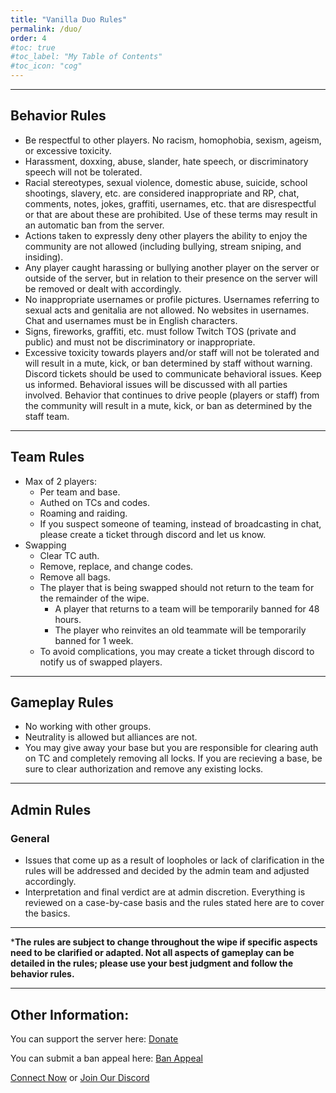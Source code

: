 ```yaml
---
title: "Vanilla Duo Rules"
permalink: /duo/
order: 4
#toc: true
#toc_label: "My Table of Contents"
#toc_icon: "cog"
---
```

<hr color="#22ffcd">

## **Behavior Rules**

- Be respectful to other players. No racism, homophobia, sexism, ageism, or excessive toxicity.
- Harassment, doxxing, abuse, slander, hate speech, or discriminatory speech will not be tolerated.
- Racial stereotypes, sexual violence, domestic abuse, suicide, school shootings, slavery, etc. are considered inappropriate and RP, chat, comments, notes, jokes, graffiti, usernames, etc. that are disrespectful or that are about these are prohibited. Use of these terms may result in an automatic ban from the server.
- Actions taken to expressly deny other players the ability to enjoy the community are not allowed (including bullying, stream sniping, and insiding).
- Any player caught harassing or bullying another player on the server or outside of the server, but in relation to their presence on the server will be removed or dealt with accordingly.
- No inappropriate usernames or profile pictures. Usernames referring to sexual acts and genitalia are not allowed. No websites in usernames. Chat and usernames must be in English characters.
- Signs, fireworks, graffiti, etc. must follow Twitch TOS (private and public) and must not be discriminatory or inappropriate. 
- Excessive toxicity towards players and/or staff will not be tolerated and will result in a mute, kick, or ban determined by staff without warning. Discord tickets should be used to communicate behavioral issues. Keep us informed. Behavioral issues will be discussed with all parties involved. Behavior that continues to drive people (players or staff) from the community will result in a mute, kick, or ban as determined by the staff team.

<hr color="#22ffcd">

## **Team Rules**

- Max of 2 players:
    - Per team and base.
    - Authed on TCs and codes.
    - Roaming and raiding.
    - If you suspect someone of teaming, instead of broadcasting in chat, please create a ticket through discord and let us know.
- Swapping
    - Clear TC auth.
    - Remove, replace, and change codes.
    - Remove all bags.
    - The player that is being swapped should not return to the team for the remainder of the wipe.
        - A player that returns to a team will be temporarily banned for 48 hours. 
        - The player who reinvites an old teammate will be temporarily banned for 1 week.
    - To avoid complications, you may create a ticket through discord to notify us of swapped players.

<hr color="#22ffcd">

## **Gameplay Rules**

- No working with other groups.
- Neutrality is allowed but alliances are not.
- You may give away your base but you are responsible for clearing auth on TC and completely removing all locks. If you are recieving a base, be sure to clear authorization and remove any existing locks.

<hr color="#22ffcd">

## **Admin Rules**
### General

- Issues that come up as a result of loopholes or lack of clarification in the rules will be addressed and decided by the admin team and adjusted accordingly.
- Interpretation and final verdict are at admin discretion. Everything is reviewed on a case-by-case basis and the rules stated here are to cover the basics.

<hr color="#dab3ff">

***The rules are subject to change throughout the wipe if specific aspects need to be clarified or adapted. Not all aspects of gameplay can be detailed in the rules; please use your best judgment and follow the behavior rules.**

<hr color="#dab3ff">

## **Other Information:**

You can support the server here: [Donate](https://paypal.me/bluejayonmeth)

You can submit a ban appeal here: [Ban Appeal](bit.ly/methodbanappeal)

[Connect Now](steam://connect/135.148.136.142:28018) or [Join Our Discord](https://discord.gg/methodgames)